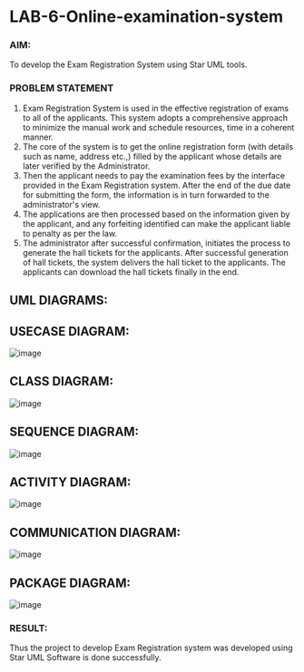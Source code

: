 # LAB-6-Online-examination-system
### AIM:
To develop the Exam Registration System using Star UML tools.
### PROBLEM STATEMENT
1. Exam Registration System is used in the effective registration of exams to all of the
applicants. This system adopts a comprehensive approach to minimize the manual work and
schedule resources, time in a coherent manner.
2. The core of the system is to get the online registration form (with details such as name,
address etc.,) filled by the applicant whose details are later verified by the Administrator.
3. Then the applicant needs to pay the examination fees by the interface provided in the
Exam Registration system. After the end of the due date for submitting the form, the
information is in turn forwarded to the administrator's view.
4. The applications are then processed based on the information given by the applicant,
and any forfeiting identified can make the applicant liable to penalty as per the law.
5. The administrator after successful confirmation, initiates the process to generate the
hall tickets for the applicants. After successful generation of hall tickets, the system delivers
the hall ticket to the applicants. The applicants can download the hall tickets finally in the end.
## UML DIAGRAMS:

## USECASE DIAGRAM:
![image](https://github.com/user-attachments/assets/92e22e2b-6f0d-42d8-a964-1a558ec4a5b8)

## CLASS DIAGRAM:
![image](https://github.com/user-attachments/assets/d4faa1dc-47ac-4817-9b04-a2c724fe5f3c)

## SEQUENCE DIAGRAM:
![image](https://github.com/user-attachments/assets/6d2c5d63-de9c-4e32-86cd-bfa90d64ec8e)

## ACTIVITY DIAGRAM:
![image](https://github.com/user-attachments/assets/47a9f6c7-d421-4e98-9b20-cf0ca0d80044)

## COMMUNICATION DIAGRAM:
![image](https://github.com/user-attachments/assets/39a86eeb-4643-4e5b-a24c-2ce0280b223a)

## PACKAGE DIAGRAM:
![image](https://github.com/user-attachments/assets/3f865a46-1f84-41be-b8ee-972a10490d07)


### RESULT:
Thus the project to develop Exam Registration system was developed using Star UML Software is done successfully.

